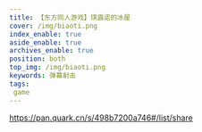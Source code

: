 ```yaml
---
title: 【东方同人游戏】琪露诺的冰屋
cover: /img/biaoti.png
index_enable: true
aside_enable: true
archives_enable: true
position: both
top_img: /img/biaoti.png
keywords: 弹幕射击
tags:
 game
---
```

https://pan.quark.cn/s/498b7200a746#/list/share